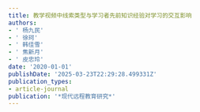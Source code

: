 ```yaml
---
title: 教学视频中线索类型与学习者先前知识经验对学习的交互影响
authors:
- ' 杨九民'
- ' 徐珂'
- ' 韩佳雪'
- ' 焦新月'
- ' 皮忠玲'
date: '2020-01-01'
publishDate: '2025-03-23T22:29:28.499331Z'
publication_types:
- article-journal
publication: '*现代远程教育研究*'
---
```

